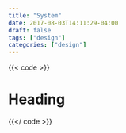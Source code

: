 ```yaml
---
title: "System"
date: 2017-08-03T14:11:29-04:00
draft: false
tags: ["design"]
categories: ["design"]
---
```


{{< code >}}<h1>Heading</h1>{{</ code >}}
